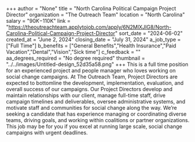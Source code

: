+++
author = "None"
title = "North Carolina Political Campaign Project Director"
organization = "The Outreach Team"
location = "North Carolina"
salary = "$90K-$110K"
link = "https://theoutreachteam.applytojob.com/apply/6N2MlXJlG8/North-Carolina-Political-Campaign-Project-Director"
sort_date = "2024-06-02"
created_at = "June 2, 2024"
closing_date = "July 31, 2024"
a_job_type = ["Full Time"]
b_benefits = ["General Benefits","Health Insurance","Paid Vacation","Dental","Vision","Sick time"]
c_feedback = ""
aa_degrees_required = "No degree required"
thumbnail = "../../images/Untitled-design_52d35a58.png"
+++
This is a full time position for an experienced project and people manager who loves working on social change campaigns. At The Outreach Team, Project Directors are expected to bottomline the development, implementation, evaluation, and overall success of our campaigns. Our Project Directors develop and maintain relationships with our client, manage full-time staff, drive campaign timelines and deliverables, oversee administrative systems, and motivate staff and communities for social change along the way. We’re seeking a candidate that has experience managing or coordinating diverse teams, driving goals, and working within coalitions or partner organizations. This job may be for you if you excel at running large scale, social change campaigns with urgent deadlines.